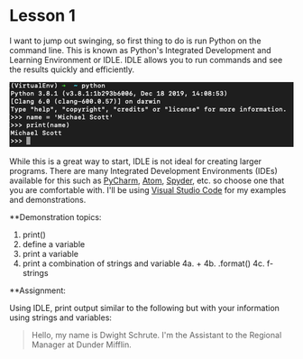 # Lesson 1

I want to jump out swinging, so first thing to do is run Python on the command line.  This is known as Python's Integrated Development and Learning Environment or IDLE.  IDLE allows you to run commands and see the results quickly and efficiently.

![IDLE screenshot](./IDLE_Screenshot.png)

While this is a great way to start, IDLE is not ideal for creating larger programs.  There are many Integrated Development Environments (IDEs) available for this such as [PyCharm](https://www.jetbrains.com/pycharm/download/#section=mac), [Atom](https://atom.io/), [Spyder](https://www.spyder-ide.org/), etc. so choose one that you are comfortable with.  I'll be using [Visual Studio Code](https://code.visualstudio.com/download) for my examples and demonstrations.

**Demonstration topics:

1. print()
2. define a variable
3. print a variable
4. print a combination of strings and variable
4a. +
4b. .format()
4c. f-strings

**Assignment:

Using IDLE, print output similar to the following but with your information using strings and variables:

> Hello, my name is Dwight Schrute.  I'm the Assistant to the Regional Manager at Dunder Mifflin.
